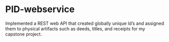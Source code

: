 # PID-webservice
Implemented a REST web API that created globally unique Id’s and assigned them to 
physical artifacts such as deeds, titles, and receipts for my capstone project. 
